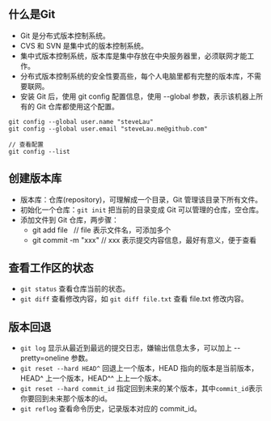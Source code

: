 ## 什么是Git

* Git 是分布式版本控制系统。
* CVS 和 SVN 是集中式的版本控制系统。
* 集中式版本控制系统，版本库是集中存放在中央服务器里，必须联网才能工作。
* 分布式版本控制系统的安全性要高些，每个人电脑里都有完整的版本库，不需要联网。
* 安装 Git 后，使用 git config 配置信息，使用 --global 参数，表示该机器上所有的 Git 仓库都使用这个配置。
```
git config --global user.name "steveLau"
git config --global user.email "steveLau.me@github.com"
```
```
// 查看配置
git config --list 
```

## 创建版本库

* 版本库：仓库(repository)，可理解成一个目录，Git 管理该目录下所有文件。
* 初始化一个仓库：`git init` 把当前的目录变成 Git 可以管理的仓库，空仓库。
* 添加文件到 Git 仓库，两步骤：
  + git add file   // file 表示文件名，可添加多个
  + git commit -m "xxx" // xxx 表示提交内容信息，最好有意义，便于查看

## 查看工作区的状态

* `git status` 查看仓库当前的状态。
* `git diff` 查看修改内容，如 `git diff file.txt` 查看 file.txt 修改内容。

## 版本回退

* `git log` 显示从最近到最远的提交日志，嫌输出信息太多，可以加上 --pretty=oneline 参数。
* `git reset --hard HEAD^` 回退上一个版本，HEAD 指向的版本是当前版本，HEAD^ 上一个版本，HEAD^^ 上上一个版本。
* `git reset --hard commit_id` 指定回到未来的某个版本，其中`commit_id`表示你要回到未来那个版本的id。
* `git reflog` 查看命令历史，记录版本对应的 commit_id。

## 
